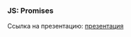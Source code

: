 ### JS: Promises
Ссылка на презентацию: [презентация](https://github.com/ait-tr/cohort39.1/blob/main/front_end/lesson_22/JS_Promises.pdf)
